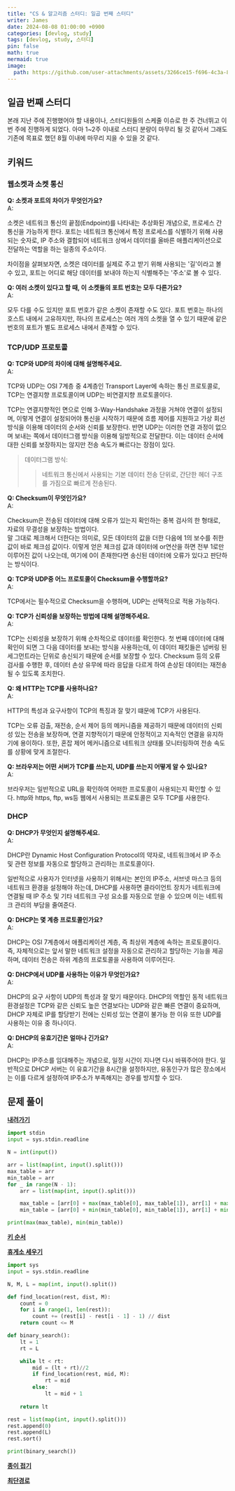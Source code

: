 ```yaml
---
title: "CS & 알고리즘 스터디: 일곱 번째 스터디"
writer: James
date: 2024-08-08 01:00:00 +0900
categories: [devlog, study]
tags: [devlog, study, 스터디]
pin: false
math: true
mermaid: true
image:
  path: https://github.com/user-attachments/assets/3266ce15-f696-4c3a-80aa-d5d90dfff0ec
---
```


## 일곱 번째 스터디  

본래 지난 주에 진행했어야 할 내용이나, 스터디원들의 스케줄 이슈로 한 주 건너뛰고 이번 주에 진행하게 되었다. 아마 1~2주 이내로 스터디 분량이 마무리 될 것 같아서 그래도 기존에 목표로 했던 8월 이내에 마무리 지을 수 있을 것 같다.  

## 키워드  

### 웹소켓과 소켓 통신 

**Q: 소켓과 포트의 차이가 무엇인가요?**  
A:  

소켓은 네트워크 통신의 끝점(Endpoint)를 나타내는 추상화된 개념으로, 프로세스 간 통신을 가능하게 한다. 포트는 네트워크 통신에서 특정 프로세스를 식별하기 위해 사용되는 숫자로, IP 주소와 결합되어 네트워크 상에서 데이터를 올바른 애플리케이션으로 전달하는 역할을 하는 일종의 주소이다.  

차이점을 살펴보자면, 소켓은 데이터를 실제로 주고 받기 위해 사용되는 '길'이라고 볼 수 있고, 포트는 어디로 해당 데이터를 보내야 하는지 식별해주는 '주소'로 볼 수 있다.  

**Q: 여러 소켓이 있다고 할 때, 이 소켓들의 포트 번호는 모두 다른가요?**  
A:  

모두 다를 수도 있지만 포트 번호가 같은 소켓이 존재할 수도 있다. 포트 번호는 하나의 호스트 내에서 고유하지만, 하나의 프로세스는 여러 개의 소켓을 열 수 있기 때문에 같은 번호의 포트가 별도 프로세스 내에서 존재할 수 있다.  

### TCP/UDP 프로토콜  

**Q: TCP와 UDP의 차이에 대해 설명해주세요.**  
A:  

TCP와 UDP는 OSI 7계층 중 4계층인 Transport Layer에 속하는 통신 프로토콜로, TCP는 연결지향 프로토콜이며 UDP는 비연결지향 프로토콜이다.  

TCP는 연결지향적인 면으로 인해 3-Way-Handshake 과정을 거쳐야 연결이 설정되며, 이렇게 연결이 설정되어야 통신을 시작하기 때문에 흐름 제어를 지원하고 가상 회선 방식을 이용해 데이터의 순서와 신뢰를 보장한다. 반면 UDP는 이러한 연결 과정이 없으며 보내는 쪽에서 데이터그램 방식을 이용해 일방적으로 전달한다. 이는 데이터 순서에 대한 신뢰를 보장하지는 않지만 전송 속도가 빠르다는 장점이 있다.  

> 데이터그램 방식:  
>> 네트워크 통신에서 사용되는 기본 데이터 전송 단위로, 간단한 헤더 구조를 가짐으로 빠르게 전송된다.  

**Q: Checksum이 무엇인가요?**  
A:  

Checksum은 전송된 데이터에 대해 오류가 있는지 확인하는 중복 검사의 한 형태로, 자료의 무결성을 보장하는 방법이다.  
말 그대로 체크해서 더한다는 의미로, 모든 데이터의 값을 더한 다음에 1의 보수를 취한 값이 바로 체크섬 값이다. 이렇게 얻은 체크섬 값과 데이터에 or연산을 하면 전부 1로만 이루어진 값이 나오는데, 여기에 0이 존재한다면 송신된 데이터에 오류가 있다고 판단하는 방식이다.  
 
**Q: TCP와 UDP중 어느 프로토콜이 Checksum을 수행할까요?**  
A:  

TCP에서는 필수적으로 Checksum을 수행하며, UDP는 선택적으로 적용 가능하다.  

**Q: TCP가 신뢰성을 보장하는 방법에 대해 설명해주세요.**  
A:  

TCP는 신뢰성을 보장하기 위해 순차적으로 데이터를 확인한다. 첫 번째 데이터에 대해 확인이 되면 그 다음 데이터를 보내는 방식을 사용하는데, 이 데이터 패킷들은 넘버링 된 세그먼트라는 단위로 송신되기 때문에 순서를 보장할 수 있다. Checksum 등의 오류 검사를 수행한 후, 데이터 손상 유무에 따라 응답을 다르게 하여 손상된 데이터는 재전송될 수 있도록 조치한다. 

**Q: 왜 HTTP는 TCP를 사용하나요?**  
A:  

HTTP의 특성과 요구사항이 TCP의 특징과 잘 맞기 떄문에 TCP가 사용된다.  

TCP는 오류 검출, 재전송, 순서 제어 등의 메커니즘을 제공하기 때문에 데이터의 신뢰성 있는 전송을 보장하며, 연결 지향적이기 때문에 안정적이고 지속적인 연결을 유지하기에 용이하다. 또한, 혼잡 제어 메커니즘으로 네트워크 상태롤 모니터링하여 전송 속도를 상황에 맞게 조절한다.  

**Q: 브라우저는 어떤 서버가 TCP를 쓰는지, UDP를 쓰는지 어떻게 알 수 있나요?**  
A:  

브라우저는 일반적으로 URL을 확인하여 어떠한 프로토콜이 사용되는지 확인할 수 있다. http와 https, ftp, ws등 웹에서 사용되는 프로토콜은 모두 TCP를 사용한다.  

### DHCP  

**Q: DHCP가 무엇인지 설명해주세요.**  
A:  

DHCP란 Dynamic Host Configuration Protocol의 약자로, 네트워크에서 IP 주소 및 관련 정보를 자동으로 할당하고 관리하는 프로토콜이다.  

일반적으로 사용자가 인터넷을 사용하기 위해서는 본인의 IP주소, 서브넷 마스크 등의 네트워크 환경을 설정해야 하는데, DHCP를 사용하면 클라이언트 장치가 네트워크에 연결될 때 IP 주소 및 기타 네트워크 구성 요소를 자동으로 얻을 수 있으며 이는 네트워크 관리의 부담을 줄여준다.  

**Q: DHCP는 몇 계층 프로토콜인가요?**  
A:  

DHCP는 OSI 7계층에서 애플리케이션 계층, 즉 최상위 계층에 속하는 프로토콜이다. 즉, 자체적으로는 앞서 말한 네트워크 설정을 자동으로 관리하고 할당하는 기능을 제공하며, 데이터 전송은 하위 계층의 프로토콜을 사용하여 이루어진다.  

**Q: DHCP에서 UDP를 사용하는 이유가 무엇인가요?**  
A:  

DHCP의 요구 사항이 UDP의 특성과 잘 맞기 때문이다. DHCP의 역할인 동적 네트워크 환경설정은 TCP와 같은 신뢰도 높은 연결보다는 UDP와 같은 빠른 연결이 중요하며, DHCP 자체로 IP를 할당받기 전에는 신뢰성 있는 연결이 불가능 한 이유 또한 UDP를 사용하는 이유 중 하나이다.  

**Q: DHCP의 유효기간은 얼마나 긴가요?**  
A:  

DHCP는 IP주소를 임대해주는 개념으로, 일정 시간이 지나면 다시 바꿔주어야 한다. 일반적으로 DHCP 서버는 이 유효기간을 8시간을 설정하지만, 유동인구가 많은 장소에서는 이를 다르게 설정하여 IP주소가 부족해지는 경우를 방지할 수 있다.  


## 문제 풀이  

[**내려가기**](https://www.acmicpc.net/problem/2096)  
```python
import stdin
input = sys.stdin.readline

N = int(input())

arr = list(map(int, input().split()))
max_table = arr
min_table = arr
for _ in range(N - 1):
    arr = list(map(int, input().split()))

    max_table = [arr[0] + max(max_table[0], max_table[1]), arr[1] + max(max_table), arr[2] + max(max_table[1], max_table[2])]
    min_table = [arr[0] + min(min_table[0], min_table[1]), arr[1] + min(min_table), arr[2] + min(min_table[1], min_table[2])]

print(max(max_table), min(min_table))
```

[**키 순서**](https://www.acmicpc.net/problem/2458)  

[**휴게소 세우기**](https://www.acmicpc.net/problem/1477)  
```python
import sys
input = sys.stdin.readline

N, M, L = map(int, input().split())

def find_location(rest, dist, M):
    count = 0
    for i in range(1, len(rest)):
        count += (rest[i] - rest[i - 1] - 1) // dist
    return count <= M

def binary_search():
    lt = 1
    rt = L

    while lt < rt:
        mid = (lt + rt)//2
        if find_location(rest, mid, M):
            rt = mid
        else:
            lt = mid + 1
    
    return lt 

rest = list(map(int, input().split()))
rest.append(0)
rest.append(L)
rest.sort() 

print(binary_search())
```

[**종이 접기**](https://www.acmicpc.net/problem/1802)  

[**최단경로**](https://www.acmicpc.net/problem/1753)  
